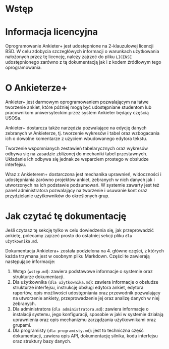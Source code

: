 # Wstęp

# Informacja licencyjna

Oprogramowanie Ankieter+ jest udostępnione na 2-klauzulowej licencji BSD.
W celu zdobycia szczegłówych informacji o warunkach użytkowania nałożonych
przez tę licencję, należy zajrzeć do pliku `LICENSE` udostępnionego
zarówno z tą dokumentacją jak i z kodem źródłowym tego oprogramowania.


# O Ankieterze+

Ankieter+ jest darmowym oprogramowaniem pozwalającym na łatwe tworzenie
ankiet, które później mogą być udostępniane studentom lub pracownikom
uniwersyteckim przez system Ankieter będący częścią USOSa.

Ankieter+ dostarcza także narzędzia pozwalające na edycję danych zebranych
w Ankieterze, tj. tworzenie wykresów i tabel oraz wzbogacania ich
o dowolne komentarze z użyciem wbudowanego edytora tekstu.

Tworzenie wspomnianych zestawień tabelarycznych oraz wykresów odbywa się na
zasadzie zbliżonej do mechaniki tabel przestawnych. Układanie ich odbywa
się jednak ze wsparciem prostego w obsłudze interfejsu.

Wraz z Ankieterem+ dostarczona jest mechanika uprawnień, widoczności
i udostępniania zarówno projektów ankiet, zebranych w nich danych jak
i utworzonych na ich podstawie podsumowań. W systemie zawarty jest też panel
administratora pozwalający na tworzenie i usuwanie kont oraz przydzielanie
użytkowników do określonych grup.


# Jak czytać tę dokumentację
Jeśli czytasz tę sekcję tylko w celu dowiedzenia się, jak przeprowadzić ankietę, polecamy zajrzeć prosto do ostatniej sekcji pliku `dla użytkownika.md`.

Dokumentacja Ankietera+ została podzielona na 4. główne części, z których
każda trzymana jest w osobnym pliku Markdown. Części te zawierają
następujące informacje:
1. Wstęp (`wstęp.md`): zawiera podstawowe informacje o systemie oraz strukturze dokumentacji.
2. Dla użytkownika (`dla użytkownika.md`): zawiera informacje o obsłudze strukturze interfejsu, instrukcję obsługi edytora ankiet, edytora raportów, opis możliwości udostępniania oraz przewodnik pozwalający na utworzenie ankiety, przeprowadzenie jej oraz analizę danych w niej zebranych.
3. Dla administratora (`dla administratora.md`): zawiera informacje o instalacji systemu, jego konfiguracji, sposobie w jaki w systemie działają uprawnienia oraz opis mechanizmu zarządzania użytkownikami oraz grupami.
4. Dla programisty (`dla programisty.md`): jest to techniczna część dokumentacji, zawiera opis API, dokumentację silnika, kodu interfejsu oraz struktury bazy danych.
